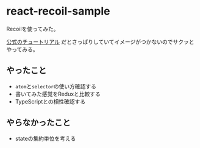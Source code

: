 # react-recoil-sample

Recoilを使ってみた。

[公式のチュートリアル](https://recoiljs.org/docs/basic-tutorial/intro) だとさっぱりしていてイメージがつかないのでサクッとやってみる。

## やったこと
- `atom`と`selector`の使い方確認する
- 書いてみた感覚をReduxと比較する
- TypeScriptとの相性確認する

## やらなかったこと
- stateの集約単位を考える
